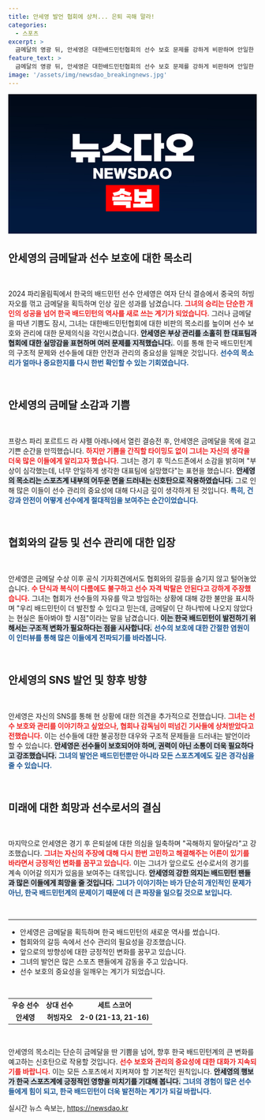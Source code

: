 ```yaml
---
title: 안세영 발언 협회에 상처... 은퇴 곡해 말라!
categories:
  - 스포츠
excerpt: >
  금메달의 영광 뒤, 안세영은 대한배드민턴협회의 선수 보호 문제를 강하게 비판하며 안일한 대처에 실망했다고 밝혔습니다. 은퇴설은 점검할 일이 아니라며 곡해하지 말아달라고 말했습니다.
feature_text: >
  금메달의 영광 뒤, 안세영은 대한배드민턴협회의 선수 보호 문제를 강하게 비판하며 안일한 대처에 실망했다고 밝혔습니다. 은퇴설은 점검할 일이 아니라며 곡해하지 말아달라고 말했습니다.
image: '/assets/img/newsdao_breakingnews.jpg'
---
```


<p><img src="/assets/img/newsdao_breakingnews.jpg" alt="ranknews 속보" /></p>

<h2 data-ke-size="size26">안세영의 금메달과 선수 보호에 대한 목소리</h2>

<p data-ke-size="size16">&nbsp;</p>  

<p>2024 파리올림픽에서 한국의 배드민턴 선수 안세영은 여자 단식 결승에서 중국의 허빙자오를 꺾고 금메달을 획득하며 인상 깊은 성과를 남겼습니다. <b><span style="color: #ee2323;">그녀의 승리는 단순한 개인의 성공을 넘어 한국 배드민턴의 역사를 새로 쓰는 계기가 되었습니다.</span></b> 그러나 금메달을 따낸 기쁨도 잠시, 그녀는 대한배드민턴협회에 대한 비판의 목소리를 높이며 선수 보호와 관리에 대한 문제의식을 각인시켰습니다. <b><span style="background-color: #21538527;">안세영은 부상 관리를 소홀히 한 대표팀과 협회에 대한 실망감을 표현하며 여러 문제를 지적했습니다.</span></b>. 이를 통해 한국 배드민턴계의 구조적 문제와 선수들에 대한 안전과 관리의 중요성을 일깨운 것입니다. <b><span style="color: #1a5490;">선수의 목소리가 얼마나 중요한지를 다시 한번 확인할 수 있는 기회였습니다.</span></b> </p>

<p data-ke-size="size16">&nbsp;</p>  

<h2 data-ke-size="size26">안세영의 금메달 소감과 기쁨</h2>

<p data-ke-size="size16">&nbsp;</p>  

<p>프랑스 파리 포르트드 라 샤펠 아레나에서 열린 결승전 후, 안세영은 금메달을 목에 걸고 기쁜 순간을 만끽했습니다. <b><span style="color: #ee2323;">하지만 기쁨을 간직할 타이밍도 없이 그녀는 자신의 생각을 더욱 많은 이들에게 알리고자 했습니다.</span></b> 그녀는 경기 후 믹스드존에서 소감을 밝히며 "부상이 심각했는데, 너무 안일하게 생각한 대표팀에 실망했다"는 표현을 했습니다. <b><span style="background-color: #21538527;">안세영의 목소리는 스포츠계 내부의 어두운 면을 드러내는 신호탄으로 작용하였습니다.</span></b> 그로 인해 많은 이들이 선수 관리의 중요성에 대해 다시금 깊이 생각하게 된 것입니다. <b><span style="color: #1a5490;">특히, 건강과 안전이 어떻게 선수에게 절대적임을 보여주는 순간이었습니다.</span></b></p>

<p data-ke-size="size16">&nbsp;</p>  

<h2 data-ke-size="size26">협회와의 갈등 및 선수 관리에 대한 입장</h2>

<p data-ke-size="size16">&nbsp;</p>  

<p>안세영은 금메달 수상 이후 공식 기자회견에서도 협회와의 갈등을 숨기지 않고 털어놓았습니다. <b><span style="color: #ee2323;">수 단식과 복식이 다름에도 불구하고 선수 자격 박탈은 안된다고 강하게 주장했습니다.</span></b> 그녀는 협회가 선수들의 자유를 막고 방임하는 상황에 대해 강한 불만을 표시하며 "우리 배드민턴이 더 발전할 수 있다고 믿는데, 금메달이 단 하나밖에 나오지 않았다는 현실은 돌아봐야 할 시점"이라는 말을 남겼습니다. <b><span style="background-color: #21538527;">이는 한국 배드민턴이 발전하기 위해서는 구조적 변화가 필요하다는 점을 시사합니다.</span></b> <b><span style="color: #1a5490;">선수의 보호에 대한 간절한 염원이 이 인터뷰를 통해 많은 이들에게 전파되기를 바라봅니다.</span></b></p>

<p data-ke-size="size16">&nbsp;</p>  

<h2 data-ke-size="size26">안세영의 SNS 발언 및 향후 방향</h2>

<p data-ke-size="size16">&nbsp;</p>  

<p>안세영은 자신의 SNS를 통해 현 상황에 대한 의견을 추가적으로 전했습니다. <b><span style="color: #ee2323;">그녀는 선수 보호와 관리를 이야기하고 싶었으나, 협회나 감독님이 떠넘긴 기사들에 상처받았다고 전했습니다.</span></b> 이는 선수들에 대한 불공정한 대우와 구조적 문제들을 드러내는 발언이라 할 수 있습니다. <b><span style="background-color: #21538527;">안세영은 선수들이 보호되어야 하며, 권력이 아닌 소통이 더욱 필요하다고 강조했습니다.</span></b> <b><span style="color: #1a5490;">그녀의 발언은 배드민턴뿐만 아니라 모든 스포츠계에도 깊은 경각심을 줄 수 있습니다.</span></b></p>

<p data-ke-size="size16">&nbsp;</p>  

<h2 data-ke-size="size26">미래에 대한 희망과 선수로서의 결심</h2>

<p data-ke-size="size16">&nbsp;</p>  

<p>마지막으로 안세영은 경기 후 은퇴설에 대한 의심을 일축하며 "곡해하지 말아달라"고 강조했습니다. <b><span style="color: #ee2323;">그녀는 자신의 주장에 대해 다시 한번 고민하고 해결해주는 어른이 있기를 바라면서 긍정적인 변화를 꿈꾸고 있습니다.</span></b> 이는 그녀가 앞으로도 선수로서의 경기를 계속 이어갈 의지가 있음을 보여주는 대목입니다. <b><span style="background-color: #21538527;">안세영의 강한 의지는 배드민턴 팬들과 많은 이들에게 희망을 줄 것입니다.</span></b> <b><span style="color: #1a5490;">그녀가 이야기하는 바가 단순히 개인적인 문제가 아닌, 한국 배드민턴계의 문제이기 때문에 더 큰 파장을 일으킬 것으로 보입니다.</span></b></p>

<p data-ke-size="size16">&nbsp;</p>  

<hr />  

<ul>
<li>안세영은 금메달을 획득하며 한국 배드민턴의 새로운 역사를 썼습니다.</li>
<li>협회와의 갈등 속에서 선수 관리의 필요성을 강조했습니다.</li>
<li>앞으로의 방향성에 대한 긍정적인 변화를 꿈꾸고 있습니다.</li>
<li>그녀의 발언은 많은 스포츠 팬들에게 감동을 주고 있습니다.</li>
<li>선수 보호의 중요성을 일깨우는 계기가 되었습니다.</li>
</ul>

<p data-ke-size="size16">&nbsp;</p>  

<table style="width: 100%; border-collapse: collapse;">
<tr>
<td style="text-align: center; height: 17px;"><b>우승 선수</b></td>
<td style="text-align: center; height: 17px;"><b>상대 선수</b></td>
<td style="text-align: center; height: 17px;"><b>세트 스코어</b></td>
</tr>
<tr>
<td style="text-align: center; height: 17px;"><b>안세영</b></td>
<td style="text-align: center; height: 17px;"><b>허빙자오</b></td>
<td style="text-align: center; height: 17px;"><b>2-0 (21-13, 21-16)</b></td>
</tr>
</table>

<p data-ke-size="size16">&nbsp;</p>  

<p>안세영의 목소리는 단순히 금메달을 딴 기쁨을 넘어, 향후 한국 배드민턴계의 큰 변화를 예고하는 신호탄으로 작용할 것입니다. <b><span style="color: #ee2323;">선수 보호와 관리의 중요성에 대한 대화가 지속되기를 바랍니다.</span></b> 이는 모든 스포츠에서 지켜져야 할 기본적인 원칙입니다. <b><span style="background-color: #21538527;">안세영의 행보가 한국 스포츠계에 긍정적인 영향을 미치기를 기대해 봅니다.</span></b> <b><span style="color: #1a5490;">그녀의 경험이 많은 선수들에게 힘이 되고, 한국 배드민턴이 더욱 발전하는 계기가 되길 바랍니다.</span></b></p>
실시간 뉴스 속보는, <a href="https://newsdao.kr" rel="dofollow">https://newsdao.kr</a>


